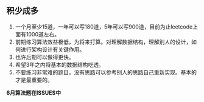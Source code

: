 ## 积少成多
1. 一个月至少15道，一年可以写180道，5年可以写900道，目前为止leetcode上面有1000道左右。
2. 前期练习算法效益极低，为将来打算。对理解数据结构，理解别人的设计，如何进行架构设计有关键作用。
3. 也许后期可以做得更快。
4. 希望3年之内将基本的数据结构吃透。
5. 不要练习非常难的题目。没有思路可以参考别人的思路自己重新实现。基本的才是最重要的。

**6月算法题在ISSUES中**
